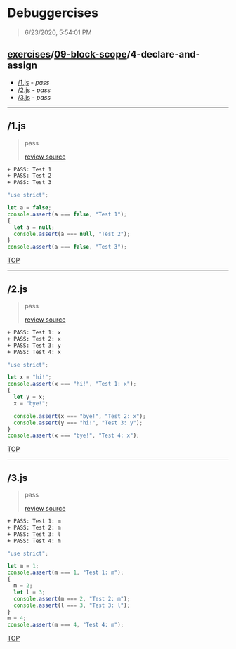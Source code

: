 # Debuggercises 

> 6/23/2020, 5:54:01 PM 

## [exercises](../../README.md)/[09-block-scope](../README.md)/4-declare-and-assign 

- [/1.js](#1js) - _pass_ 
- [/2.js](#2js) - _pass_ 
- [/3.js](#3js) - _pass_ 
---

## /1.js 

> pass 
>
> [review source](../../../exercises/09-block-scope/4-declare-and-assign/1.js)

```txt
+ PASS: Test 1
+ PASS: Test 2
+ PASS: Test 3
```

```js
"use strict";

let a = false;
console.assert(a === false, "Test 1");
{
  let a = null;
  console.assert(a === null, "Test 2");
}
console.assert(a === false, "Test 3");

```

[TOP](#debuggercises)

---

## /2.js 

> pass 
>
> [review source](../../../exercises/09-block-scope/4-declare-and-assign/2.js)

```txt
+ PASS: Test 1: x
+ PASS: Test 2: x
+ PASS: Test 3: y
+ PASS: Test 4: x
```

```js
"use strict";

let x = "hi!";
console.assert(x === "hi!", "Test 1: x");
{
  let y = x;
  x = "bye!";

  console.assert(x === "bye!", "Test 2: x");
  console.assert(y === "hi!", "Test 3: y");
}
console.assert(x === "bye!", "Test 4: x");

```

[TOP](#debuggercises)

---

## /3.js 

> pass 
>
> [review source](../../../exercises/09-block-scope/4-declare-and-assign/3.js)

```txt
+ PASS: Test 1: m
+ PASS: Test 2: m
+ PASS: Test 3: l
+ PASS: Test 4: m
```

```js
"use strict";

let m = 1;
console.assert(m === 1, "Test 1: m");
{
  m = 2;
  let l = 3;
  console.assert(m === 2, "Test 2: m");
  console.assert(l === 3, "Test 3: l");
}
m = 4;
console.assert(m === 4, "Test 4: m");

```

[TOP](#debuggercises)

